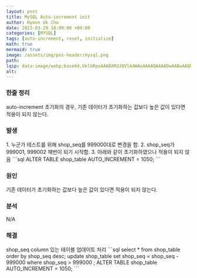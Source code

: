 ```yaml
---
layout: post  
title: MySQL Auto-increment init  
author: Hyeon Uk Cho  
date: 2023-03-29 18:09:00 +09:00  
categories: [MYSQL]  
tags: [auto-increment, reset, initialize]  
math: true  
mermaid: true  
image: /assets/img/pos-header/mysql.png  
path:   
lqip: data:image/webp;base64,UklGRpoAAABXRUJQVlA4WAoAAAAQAAAADwAABwAAQUxQSDIAAAARL0AmbZurmr57yyIiqE8oiG0bejIYEQTgqiDA9vqnsUSI6H+oAERp2HZ65qP/VIAWAFZQOCBCAAAA8AEAnQEqEAAIAAVAfCWkAALp8sF8rgRgAP7o9FDvMCkMde9PK7euH5M1m6VWoDXf2FkP3BqV0ZYbO6NA/VFIAAAA  
alt:
---
```



<h3 data-toc-skip>한줄 정리</h3>
auto-increment 초기화의 경우, 기존 데이터가 초기화하는 값보다 높은 값이 있다면 적용이 되지 않는다.

<h3 data-toc-skip>발생</h3>
1. 누군가 테스트를 위해 shop_seq를 999000대로 변경을 함.  
2. shop_seq가 999001, 999002 채번이 되기 시작함.
3. 아래와 같이 초기화하였으나 적용이 되지 않음
```sql
ALTER TABLE shop_table AUTO_INCREMENT = 1050;
```
<h3 data-toc-skip>원인</h3>
기존 데이터가 초기화하는 값보다 높은 값이 있다면 적용이 되지 않는다.

<h3 data-toc-skip>분석</h3>
N/A

<h3 data-toc-skip>해결</h3>
shop_seq column 있는 테이블 업데이트 처리
```sql
select * from shop_table order by shop_seq desc;
update shop_table set shop_seq = shop_seq - 999000  where shop_seq > 999000 ;
ALTER TABLE shop_table AUTO_INCREMENT = 1050;
```


